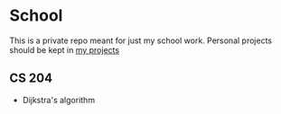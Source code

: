 # School
This is a private repo meant for just my school work. Personal projects should be kept in [my projects](https://github.com/SimonAnguish/My-Projects "My Projects")
## CS 204
* Dijkstra's algorithm

